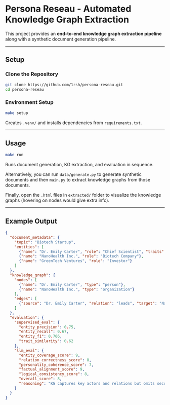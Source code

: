 # Persona Reseau - Automated Knowledge Graph Extraction

This project provides an **end-to-end knowledge graph extraction pipeline** along with a synthetic document generation pipeline.

---

## Setup

### Clone the Repository

```bash
git clone https://github.com/1rsh/persona-reseau.git
cd persona-reseau
```

### Environment Setup

```bash
make setup
```

Creates `.venv/` and installs dependencies from `requirements.txt`.

---

## Usage

```bash
make run
```

Runs document generation, KG extraction, and evaluation in sequence.

Alternatively, you can run `data/generate.py` to generate synthetic documents and then `main.py` to extract knowledge graphs from those documents.

Finally, open the `.html` files in `extracted/` folder to visualize the knowledge graphs (hovering on nodes would give extra info).

---

## Example Output

```json
{
  "document_metadata": {
    "topic": "Biotech Startup",
    "entities": [
      {"name": "Dr. Emily Carter", "role": "Chief Scientist", "traits": ["visionary", "dedicated"]},
      {"name": "NanoHealth Inc.", "role": "Biotech Company"},
      {"name": "GreenTech Ventures", "role": "Investor"}
    ]
  },
  "knowledge_graph": {
    "nodes": [
      {"name": "Dr. Emily Carter", "type": "person"},
      {"name": "NanoHealth Inc.", "type": "organization"}
    ],
    "edges": [
      {"source": "Dr. Emily Carter", "relation": "leads", "target": "NanoHealth Inc."}
    ]
  },
  "evaluation": {
    "supervised_eval": {
      "entity_precision": 0.75,
      "entity_recall": 0.67,
      "entity_f1": 0.706,
      "trait_similarity": 0.62
    },
    "llm_eval": {
      "entity_coverage_score": 9,
      "relation_correctness_score": 8,
      "personality_coherence_score": 7,
      "factual_alignment_score": 9,
      "logical_consistency_score": 8,
      "overall_score": 8,
      "reasoning": "KG captures key actors and relations but omits secondary collaborations."
    }
  }
}
```
